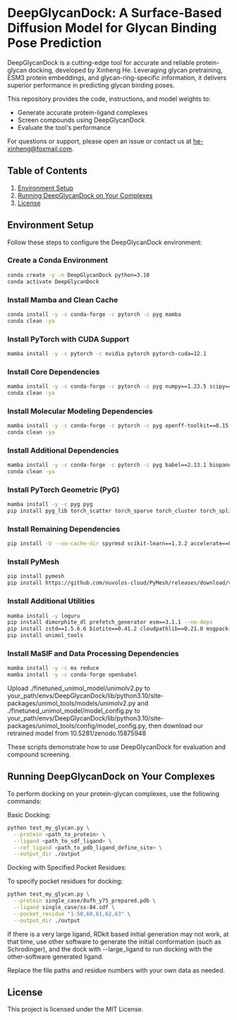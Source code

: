 # DeepGlycanDock: A Surface-Based Diffusion Model for Glycan Binding Pose Prediction

DeepGlycanDock is a cutting-edge tool for accurate and reliable protein-glycan docking, developed by Xinheng He. Leveraging glycan pretraining, ESM3 protein embeddings, and glycan-ring-specific information, it delivers superior performance in predicting glycan binding poses.

This repository provides the code, instructions, and model weights to:

- Generate accurate protein-ligand complexes
- Screen compounds using DeepGlycanDock
- Evaluate the tool's performance

For questions or support, please open an issue or contact us at he-xinheng@foxmail.com.

## Table of Contents

1. [Environment Setup](#Environment-Setup)
2. [Running DeepGlycanDock on Your Complexes](#Running-DeepGlycanDock-on-Your-Complexes)
3. [License](#license)

## Environment Setup

Follow these steps to configure the DeepGlycanDock environment:

### Create a Conda Environment

```bash
conda create -y -n DeepGlycanDock python=3.10
conda activate DeepGlycanDock
```

### Install Mamba and Clean Cache

```bash
conda install -y -c conda-forge -c pytorch -c pyg mamba
conda clean -ya
```

### Install PyTorch with CUDA Support

```bash
mamba install -y -c pytorch -c nvidia pytorch pytorch-cuda=12.1
```

### Install Core Dependencies

```bash
mamba install -y -c conda-forge -c pytorch -c pyg numpy==1.23.5 scipy==1.8.1 pandas==2.1.2
conda clean -ya
```

### Install Molecular Modeling Dependencies

```bash
mamba install -y -c conda-forge -c pytorch -c pyg openff-toolkit==0.15.2 openmm==8.1.1 openmmforcefields==0.12.0 pdbfixer==1.9
conda clean -ya
```

### Install Additional Dependencies

```bash
mamba install -y -c conda-forge -c pytorch -c pyg babel==2.13.1 biopandas==0.4.1 openbabel==3.1.1 plyfile==1.0.1 prody==2.4.0 torch-ema==0.3 torchmetrics==1.2.1
conda clean -ya
```

### Install PyTorch Geometric (PyG)

```bash
mamba install -y -c pyg pyg
pip install pyg_lib torch_scatter torch_sparse torch_cluster torch_spline_conv -f https://data.pyg.org/whl/torch-2.2.0+cu121.html
```

### Install Remaining Dependencies

```bash
pip install -U --no-cache-dir spyrmsd scikit-learn==1.3.2 accelerate==0.15.0 biopython==1.79 e3nn==0.5.1 huggingface-hub==0.17.3 mdanalysis==2.4.0 posebusters==0.2.7 rdkit==2023.3.1 tokenizers==0.13.3 transformers==4.29.2 wandb==0.16.1
```

### Install PyMesh

```bash
pip install pymesh
pip install https://github.com/nuvolos-cloud/PyMesh/releases/download/v0.3.1/pymesh2-0.3.1-cp310-cp310-linux_x86_64.whl
```

### Install Additional Utilities

```bash
mamba install -y loguru
pip install dimorphite_dl prefetch_generator esm==3.1.1 --no-deps
pip install zstd==1.5.6.6 biotite==0.41.2 cloudpathlib==0.21.0 msgpack-numpy==0.4.8 tenacity==9.0.0 torchtext==0.17.2 torchvision==0.22.1 einops==0.8.1 --no-deps
pip install unimol_tools
```

### Install MaSIF and Data Processing Dependencies

```bash
mamba install -y -c mx reduce
mamba install -y -c conda-forge openbabel
```

Upload ./finetuned_unimol_model/unimolv2.py to your_path/envs/DeepGlycanDock/lib/python3.10/site-packages/unimol_tools/models/unimolv2.py and ./finetuned_unimol_model/model_config.py to your_path/envs/DeepGlycanDock/lib/python3.10/site-packages/unimol_tools/config/model_config.py, then download our retrained model from 10.5281/zenodo.15875948

These scripts demonstrate how to use DeepGlycanDock for evaluation and compound screening.

## Running DeepGlycanDock on Your Complexes

To perform docking on your protein-glycan complexes, use the following commands:

Basic Docking:

```bash
python test_my_glycan.py \
  --protein <path_to_protein> \
  --ligand <path_to_sdf_ligand> \
  --ref_ligand <path_to_pdb_ligand_define_site> \
  --output_dir ./output
```

Docking with Specified Pocket Residues:

To specify pocket residues for docking:

```bash
python test_my_glycan.py \
  --protein single_case/8ufh_y75_prepared.pdb \
  --ligand single_case/ss-84.sdf \
  --pocket_residue "1-50,60,61,62,63" \
  --output_dir ./output
```

If there is a very large ligand, RDkit based initial generation may not work, at that time, use other software to generate the initial conformation (such as Schrodinger), and the dock with --large_ligand to run docking with the other-software generated ligand.

Replace the file paths and residue numbers with your own data as needed.

## License

This project is licensed under the MIT License.
```
